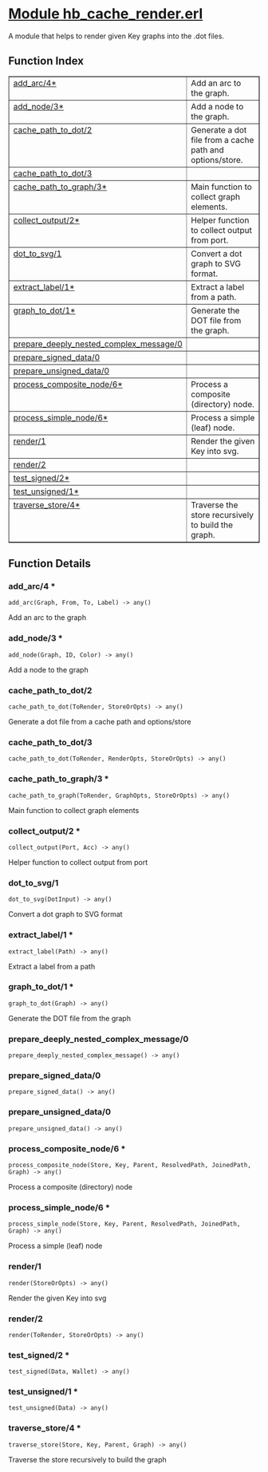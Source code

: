 # [Module hb_cache_render.erl](https://github.com/permaweb/HyperBEAM/blob/main/src/hb_cache_render.erl)




A module that helps to render given Key graphs into the .dot files.

<a name="index"></a>

## Function Index ##


<table width="100%" border="1" cellspacing="0" cellpadding="2" summary="function index"><tr><td valign="top"><a href="#add_arc-4">add_arc/4*</a></td><td>Add an arc to the graph.</td></tr><tr><td valign="top"><a href="#add_node-3">add_node/3*</a></td><td>Add a node to the graph.</td></tr><tr><td valign="top"><a href="#cache_path_to_dot-2">cache_path_to_dot/2</a></td><td>Generate a dot file from a cache path and options/store.</td></tr><tr><td valign="top"><a href="#cache_path_to_dot-3">cache_path_to_dot/3</a></td><td></td></tr><tr><td valign="top"><a href="#cache_path_to_graph-3">cache_path_to_graph/3*</a></td><td>Main function to collect graph elements.</td></tr><tr><td valign="top"><a href="#collect_output-2">collect_output/2*</a></td><td>Helper function to collect output from port.</td></tr><tr><td valign="top"><a href="#dot_to_svg-1">dot_to_svg/1</a></td><td>Convert a dot graph to SVG format.</td></tr><tr><td valign="top"><a href="#extract_label-1">extract_label/1*</a></td><td>Extract a label from a path.</td></tr><tr><td valign="top"><a href="#graph_to_dot-1">graph_to_dot/1*</a></td><td>Generate the DOT file from the graph.</td></tr><tr><td valign="top"><a href="#prepare_deeply_nested_complex_message-0">prepare_deeply_nested_complex_message/0</a></td><td></td></tr><tr><td valign="top"><a href="#prepare_signed_data-0">prepare_signed_data/0</a></td><td></td></tr><tr><td valign="top"><a href="#prepare_unsigned_data-0">prepare_unsigned_data/0</a></td><td></td></tr><tr><td valign="top"><a href="#process_composite_node-6">process_composite_node/6*</a></td><td>Process a composite (directory) node.</td></tr><tr><td valign="top"><a href="#process_simple_node-6">process_simple_node/6*</a></td><td>Process a simple (leaf) node.</td></tr><tr><td valign="top"><a href="#render-1">render/1</a></td><td>Render the given Key into svg.</td></tr><tr><td valign="top"><a href="#render-2">render/2</a></td><td></td></tr><tr><td valign="top"><a href="#test_signed-2">test_signed/2*</a></td><td></td></tr><tr><td valign="top"><a href="#test_unsigned-1">test_unsigned/1*</a></td><td></td></tr><tr><td valign="top"><a href="#traverse_store-4">traverse_store/4*</a></td><td>Traverse the store recursively to build the graph.</td></tr></table>


<a name="functions"></a>

## Function Details ##

<a name="add_arc-4"></a>

### add_arc/4 * ###

`add_arc(Graph, From, To, Label) -> any()`

Add an arc to the graph

<a name="add_node-3"></a>

### add_node/3 * ###

`add_node(Graph, ID, Color) -> any()`

Add a node to the graph

<a name="cache_path_to_dot-2"></a>

### cache_path_to_dot/2 ###

`cache_path_to_dot(ToRender, StoreOrOpts) -> any()`

Generate a dot file from a cache path and options/store

<a name="cache_path_to_dot-3"></a>

### cache_path_to_dot/3 ###

`cache_path_to_dot(ToRender, RenderOpts, StoreOrOpts) -> any()`

<a name="cache_path_to_graph-3"></a>

### cache_path_to_graph/3 * ###

`cache_path_to_graph(ToRender, GraphOpts, StoreOrOpts) -> any()`

Main function to collect graph elements

<a name="collect_output-2"></a>

### collect_output/2 * ###

`collect_output(Port, Acc) -> any()`

Helper function to collect output from port

<a name="dot_to_svg-1"></a>

### dot_to_svg/1 ###

`dot_to_svg(DotInput) -> any()`

Convert a dot graph to SVG format

<a name="extract_label-1"></a>

### extract_label/1 * ###

`extract_label(Path) -> any()`

Extract a label from a path

<a name="graph_to_dot-1"></a>

### graph_to_dot/1 * ###

`graph_to_dot(Graph) -> any()`

Generate the DOT file from the graph

<a name="prepare_deeply_nested_complex_message-0"></a>

### prepare_deeply_nested_complex_message/0 ###

`prepare_deeply_nested_complex_message() -> any()`

<a name="prepare_signed_data-0"></a>

### prepare_signed_data/0 ###

`prepare_signed_data() -> any()`

<a name="prepare_unsigned_data-0"></a>

### prepare_unsigned_data/0 ###

`prepare_unsigned_data() -> any()`

<a name="process_composite_node-6"></a>

### process_composite_node/6 * ###

`process_composite_node(Store, Key, Parent, ResolvedPath, JoinedPath, Graph) -> any()`

Process a composite (directory) node

<a name="process_simple_node-6"></a>

### process_simple_node/6 * ###

`process_simple_node(Store, Key, Parent, ResolvedPath, JoinedPath, Graph) -> any()`

Process a simple (leaf) node

<a name="render-1"></a>

### render/1 ###

`render(StoreOrOpts) -> any()`

Render the given Key into svg

<a name="render-2"></a>

### render/2 ###

`render(ToRender, StoreOrOpts) -> any()`

<a name="test_signed-2"></a>

### test_signed/2 * ###

`test_signed(Data, Wallet) -> any()`

<a name="test_unsigned-1"></a>

### test_unsigned/1 * ###

`test_unsigned(Data) -> any()`

<a name="traverse_store-4"></a>

### traverse_store/4 * ###

`traverse_store(Store, Key, Parent, Graph) -> any()`

Traverse the store recursively to build the graph

